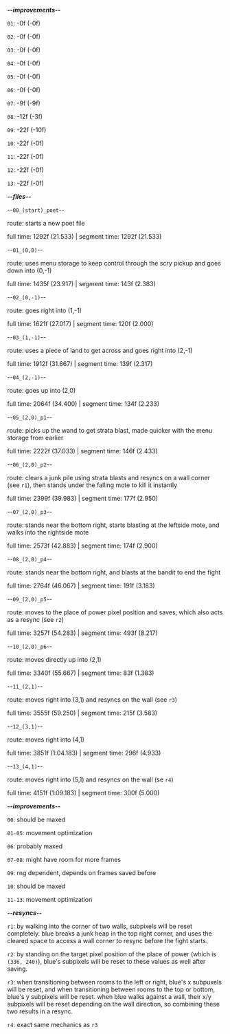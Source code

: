 ***--improvements--***

`01`: -0f (-0f)

`02`: -0f (-0f)

`03`: -0f (-0f)

`04`: -0f (-0f)

`05`: -0f (-0f)

`06`: -0f (-0f)

`07`: -9f (-9f)

`08`: -12f (-3f)

`09`: -22f (-10f)

`10`: -22f (-0f)

`11`: -22f (-0f)

`12`: -22f (-0f)

`13`: -22f (-0f)

***--files--***

--`00_(start)_poet`--

route: starts a new poet file

full time: 1292f (21.533) | segment time: 1292f (21.533)

--`01_(0,0)`--

route: uses menu storage to keep control through the scry pickup and goes down into (0,-1)

full time: 1435f (23.917) | segment time: 143f (2.383)

--`02_(0,-1)`--

route: goes right into (1,-1)

full time: 1621f (27.017) | segment time: 120f (2.000)

--`03_(1,-1)`--

route: uses a piece of land to get across and goes right into (2,-1)

full time: 1912f (31.867) | segment time: 139f (2.317)

--`04_(2,-1)`--

route: goes up into (2,0)

full time: 2064f (34.400) | segment time: 134f (2.233)

--`05_(2,0)_p1`--

route: picks up the wand to get strata blast, made quicker with the menu storage from earlier

full time: 2222f (37.033) | segment time: 146f (2.433)

--`06_(2,0)_p2`--

route: clears a junk pile using strata blasts and resyncs on a wall corner (see `r1`), then stands under the falling mote to kill it instantly

full time: 2399f (39.983) | segment time: 177f (2.950)

--`07_(2,0)_p3`--

route: stands near the bottom right, starts blasting at the leftside mote, and walks into the rightside mote

full time: 2573f (42.883) | segment time: 174f (2.900)

--`08_(2,0)_p4`--

route: stands near the bottom right, and blasts at the bandit to end the fight

full time: 2764f (46.067) | segment time: 191f (3.183)

--`09_(2,0)_p5`--

route: moves to the place of power pixel position and saves, which also acts as a resync (see `r2`)

full time: 3257f (54.283) | segment time: 493f (8.217)

--`10_(2,0)_p6`--

route: moves directly up into (2,1)

full time: 3340f (55.667) | segment time: 83f (1.383)

--`11_(2,1)`--

route: moves right into (3,1) and resyncs on the wall (see `r3`)

full time: 3555f (59.250) | segment time: 215f (3.583)

--`12_(3,1)`--

route: moves right into (4,1)

full time: 3851f (1:04.183) | segment time: 296f (4.933)

--`13_(4,1)`--

route: moves right into (5,1) and resyncs on the wall (se `r4`)

full time: 4151f (1:09.183) | segment time: 300f (5.000)

***--improvements--***

`00`: should be maxed

`01-05`: movement optimization

`06`: probably maxed

`07-08`: might have room for more frames

`09`: rng dependent, depends on frames saved before

`10`: should be maxed

`11-13`: movement optimization

***--resyncs--***

`r1`: by walking into the corner of two walls, subpixels will be reset completely. blue breaks a junk heap in the top right corner, and uses the cleared space to access a wall corner to resync before the fight starts.

`r2`: by standing on the target pixel position of the place of power (which is `(336, 240)`), blue's subpixels will be reset to these values as well after saving.

`r3`: when transitioning between rooms to the left or right, blue's x subpuxels will be reset, and when transitioning between rooms to the top or bottom, blue's y subpixels will be reset. when blue walks against a wall, their x/y subpixels will be reset depending on the wall direction, so combining these two results in a resync.

`r4`: exact same mechanics as `r3`
